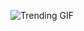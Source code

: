 
<!-- GIF_SECTION -->
![Trending GIF](https://media2.giphy.com/media/v1.Y2lkPThiYjIxNzcyZjFkdDBmaWwzY2x2MGFwMGNiNnVuZnF4dWw1bjduZm5xejZoanZ2MCZlcD12MV9naWZzX3NlYXJjaCZjdD1n/rrsMWkp9shbXJPA2D6/giphy.gif)
<!-- END_GIF_SECTION -->
